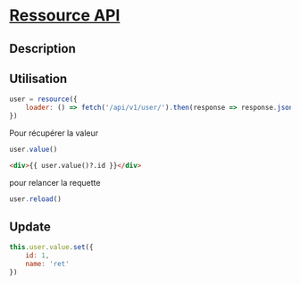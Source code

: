 # [Ressource API](readme.md)

## Description

## Utilisation

```javascript
user = resource({
    loader: () => fetch('/api/v1/user/').then(response => response.json() )
})
```

Pour récupérer la valeur

```javascript
user.value()
```

```html
<div>{{ user.value()?.id }}</div> 
```

pour relancer la requette

```javascript
user.reload()
```

## Update

```javascript
this.user.value.set({
    id: 1,
    name: 'ret'
})
```
